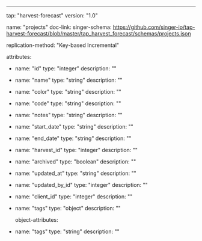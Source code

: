 ---
tap: "harvest-forecast"
version: "1.0"

name: "projects"
doc-link:
singer-schema: https://github.com/singer-io/tap-harvest-forecast/blob/master/tap_harvest_forecast/schemas/projects.json

replication-method: "Key-based Incremental"

attributes:
  - name: "id"
    type: "integer"
    description: ""

  - name: "name"
    type: "string"
    description: ""

  - name: "color"
    type: "string"
    description: ""

  - name: "code"
    type: "string"
    description: ""

  - name: "notes"
    type: "string"
    description: ""

  - name: "start_date"
    type: "string"
    description: ""

  - name: "end_date"
    type: "string"
    description: ""

  - name: "harvest_id"
    type: "integer"
    description: ""

  - name: "archived"
    type: "boolean"
    description: ""

  - name: "updated_at"
    type: "string"
    description: ""

  - name: "updated_by_id"
    type: "integer"
    description: ""

  - name: "client_id"
    type: "integer"
    description: ""

  - name: "tags"
    type: "object"
    description: ""

    object-attributes: 
  - name: "tags"
    type: "string"
    description: ""

